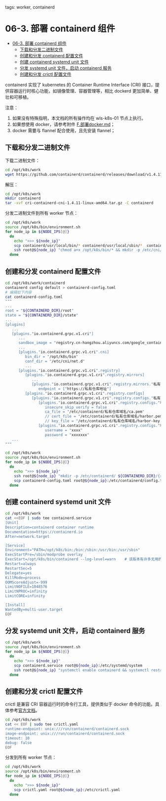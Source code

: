 tags: worker, containerd

# 06-3. 部署 containerd 组件
<!-- TOC -->

- [06-3. 部署 containerd 组件](#06-3-部署-containerd-组件)
    - [下载和分发二进制文件](#下载和分发二进制文件)
    - [创建和分发 containerd 配置文件](#创建和分发-containerd-配置文件)
    - [创建 containerd systemd unit 文件](#创建-containerd-systemd-unit-文件)
    - [分发 systemd unit 文件，启动 containerd 服务](#分发-systemd-unit-文件启动-containerd-服务)
    - [创建和分发 crictl 配置文件](#创建和分发-crictl-配置文件)

<!-- /TOC -->

containerd 实现了 kubernetes 的 Container Runtime Interface (CRI) 接口，提供容器运行时核心功能，如镜像管理、容器管理等，相比 dockerd 更加简单、健壮和可移植。

注意：
1. 如果没有特殊指明，本文档的所有操作均在 wls-k8s-01 节点上执行。
2. 如果想使用 docker，请参考附件 [F.部署docker.md](F.部署docker.md)；
3. docker 需要与 flannel 配合使用，且先安装 flannel；

## 下载和分发二进制文件

下载二进制文件：

``` bash
cd /opt/k8s/work
wget https://github.com/containerd/containerd/releases/download/v1.4.11/cri-containerd-cni-1.4.11-linux-amd64.tar.gz
```

解压：

``` bash
cd /opt/k8s/work
mkdir containerd
tar -xvf cri-containerd-cni-1.4.11-linux-amd64.tar.gz -C containerd
```

分发二进制文件到所有 worker 节点：

``` bash
cd /opt/k8s/work
source /opt/k8s/bin/environment.sh
for node_ip in ${NODE_IPS[@]}
  do
    echo ">>> ${node_ip}"
    scp containerd/usr/local/bin/* containerd/usr/local/sbin/*  containerd/opt/cni/bin/*  root@${node_ip}:/opt/k8s/bin
    ssh root@${node_ip} "chmod a+x /opt/k8s/bin/* && mkdir -p /etc/cni/net.d"
  done
```

## 创建和分发 containerd 配置文件

```bash
cd /opt/k8s/work/containerd
containerd config default > containerd-config.toml
# 编辑如下内容
cat containerd-config.toml
"""
...
root = "${CONTAINERD_DIR}/root"
state = "${CONTAINERD_DIR}/state"
...
[plugins]
   ...
   [plugins."io.containerd.grpc.v1.cri"]
      ...
      sandbox_image = "registry.cn-hangzhou.aliyuncs.com/google_containers/pause:3.2"
      ...
      [plugins."io.containerd.grpc.v1.cri".cni]
         bin_dir = "/opt/k8s/bin"
         conf_dir = "/etc/cni/net.d"
         ...
      [plugins."io.containerd.grpc.v1.cri".registry]
         [plugins."io.containerd.grpc.v1.cri".registry.mirrors]
            ...
            [plugins."io.containerd.grpc.v1.cri".registry.mirrors."私有仓库域名"]
               endpoint = ["https://私有仓库地址"]
         [plugins."io.containerd.grpc.v1.cri".registry.configs]
            [plugins."io.containerd.grpc.v1.cri".registry.configs."私有仓库域名"]
               [plugins."io.containerd.grpc.v1.cri".registry.configs."私有仓库域名".tls]
                  insecure_skip_verify = false
                  ca_file = "/etc/containerd/私有仓库域名/ca.pem"             # 验证私有仓库证书有效性
                  // cert_file = "/etc/containerd/私有仓库域名/harbor.pem"    # 双向认证 客户端证书
                  // key_file = "/etc/containerd/私有仓库域名/harbor-key.pem" # 双向认证 客户端私钥
               [plugins."io.containerd.grpc.v1.cri".registry.configs."私有仓库域名".auth]
                  username = "xxxx"
                  password = "xxxxxxx"
   ...
""" 

```

``` bash
cd /opt/k8s/work
source /opt/k8s/bin/environment.sh
for node_ip in ${NODE_IPS[@]}
  do
    echo ">>> ${node_ip}"
    ssh root@${node_ip} "mkdir -p /etc/containerd/ ${CONTAINERD_DIR}/{root,state}"
    scp containerd-config.toml root@${node_ip}:/etc/containerd/config.toml
  done
```

## 创建 containerd systemd unit 文件

``` bash
cd /opt/k8s/work
cat <<EOF | sudo tee containerd.service
[Unit]
Description=containerd container runtime
Documentation=https://containerd.io
After=network.target

[Service]
Environment="PATH=/opt/k8s/bin:/bin:/sbin:/usr/bin:/usr/sbin"
ExecStartPre=/sbin/modprobe overlay
ExecStart=/opt/k8s/bin/containerd --log-level=warn    # 该版本有许多无用的info日志
Restart=always
RestartSec=5
Delegate=yes
KillMode=process
OOMScoreAdjust=-999
LimitNOFILE=1048576
LimitNPROC=infinity
LimitCORE=infinity

[Install]
WantedBy=multi-user.target
EOF
```

## 分发 systemd unit 文件，启动 containerd 服务

``` bash
cd /opt/k8s/work
source /opt/k8s/bin/environment.sh
for node_ip in ${NODE_IPS[@]}
  do
    echo ">>> ${node_ip}"
    scp containerd.service root@${node_ip}:/etc/systemd/system
    ssh root@${node_ip} "systemctl enable containerd && systemctl restart containerd"
  done
```

## 创建和分发 crictl 配置文件

crictl 是兼容 CRI 容器运行时的命令行工具，提供类似于 docker 命令的功能。具体参考[官方文档](https://github.com/kubernetes-sigs/cri-tools/blob/master/docs/crictl.md)。

``` bash
cd /opt/k8s/work
cat << EOF | sudo tee crictl.yaml
runtime-endpoint: unix:///run/containerd/containerd.sock
image-endpoint: unix:///run/containerd/containerd.sock
timeout: 10
debug: false
EOF
```

分发到所有 worker 节点：

``` bash
cd /opt/k8s/work
source /opt/k8s/bin/environment.sh
for node_ip in ${NODE_IPS[@]}
  do
    echo ">>> ${node_ip}"
    scp crictl.yaml root@${node_ip}:/etc/crictl.yaml
  done
```
